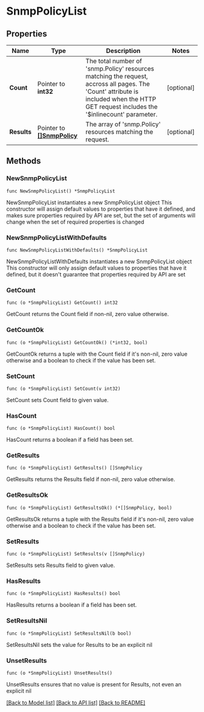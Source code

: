 # SnmpPolicyList

## Properties

Name | Type | Description | Notes
------------ | ------------- | ------------- | -------------
**Count** | Pointer to **int32** | The total number of &#39;snmp.Policy&#39; resources matching the request, accross all pages. The &#39;Count&#39; attribute is included when the HTTP GET request includes the &#39;$inlinecount&#39; parameter. | [optional] 
**Results** | Pointer to [**[]SnmpPolicy**](SnmpPolicy.md) | The array of &#39;snmp.Policy&#39; resources matching the request. | [optional] 

## Methods

### NewSnmpPolicyList

`func NewSnmpPolicyList() *SnmpPolicyList`

NewSnmpPolicyList instantiates a new SnmpPolicyList object
This constructor will assign default values to properties that have it defined,
and makes sure properties required by API are set, but the set of arguments
will change when the set of required properties is changed

### NewSnmpPolicyListWithDefaults

`func NewSnmpPolicyListWithDefaults() *SnmpPolicyList`

NewSnmpPolicyListWithDefaults instantiates a new SnmpPolicyList object
This constructor will only assign default values to properties that have it defined,
but it doesn't guarantee that properties required by API are set

### GetCount

`func (o *SnmpPolicyList) GetCount() int32`

GetCount returns the Count field if non-nil, zero value otherwise.

### GetCountOk

`func (o *SnmpPolicyList) GetCountOk() (*int32, bool)`

GetCountOk returns a tuple with the Count field if it's non-nil, zero value otherwise
and a boolean to check if the value has been set.

### SetCount

`func (o *SnmpPolicyList) SetCount(v int32)`

SetCount sets Count field to given value.

### HasCount

`func (o *SnmpPolicyList) HasCount() bool`

HasCount returns a boolean if a field has been set.

### GetResults

`func (o *SnmpPolicyList) GetResults() []SnmpPolicy`

GetResults returns the Results field if non-nil, zero value otherwise.

### GetResultsOk

`func (o *SnmpPolicyList) GetResultsOk() (*[]SnmpPolicy, bool)`

GetResultsOk returns a tuple with the Results field if it's non-nil, zero value otherwise
and a boolean to check if the value has been set.

### SetResults

`func (o *SnmpPolicyList) SetResults(v []SnmpPolicy)`

SetResults sets Results field to given value.

### HasResults

`func (o *SnmpPolicyList) HasResults() bool`

HasResults returns a boolean if a field has been set.

### SetResultsNil

`func (o *SnmpPolicyList) SetResultsNil(b bool)`

 SetResultsNil sets the value for Results to be an explicit nil

### UnsetResults
`func (o *SnmpPolicyList) UnsetResults()`

UnsetResults ensures that no value is present for Results, not even an explicit nil

[[Back to Model list]](../README.md#documentation-for-models) [[Back to API list]](../README.md#documentation-for-api-endpoints) [[Back to README]](../README.md)


